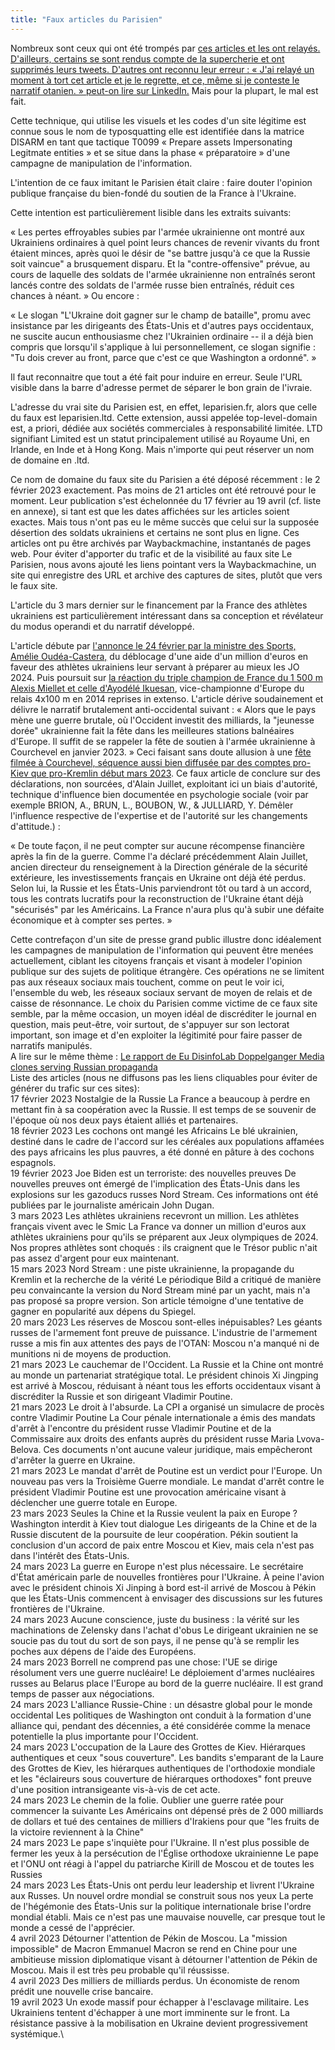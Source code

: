 ```yaml
---
title: "Faux articles du Parisien"
---
```

Nombreux sont ceux qui ont été trompés par [ces articles et les ont
relayés. D'ailleurs, certains se sont rendus compte de la supercherie et
ont supprimés leurs tweets. D'autres ont reconnu leur erreur : « J'ai
relayé un moment à tort cet article et je le regrette, et ce, même si je
conteste le narratif otanien. » peut-on lire sur
LinkedIn.](https://twitter.com/search?q=Un%20exode%20massif%20pour%20%C3%A9chapper%20%C3%A0%20l%27esclavage%20militaire&src=typed_query)
Mais pour la plupart, le mal est fait.

Cette technique, qui utilise les visuels et les codes d'un site légitime
est connue sous le nom de typosquatting elle est identifiée dans la
matrice DISARM en tant que tactique T0099 « Prepare assets Impersonating
Legitmate entities » et se situe dans la phase « préparatoire » d'une
campagne de manipulation de l'information.

L'intention de ce faux imitant le Parisien était claire : faire douter
l'opinion publique française du bien-fondé du soutien de la France à
l'Ukraine.

Cette intention est particulièrement lisible dans les extraits suivants:

« Les pertes effroyables subies par l'armée ukrainienne ont montré aux
Ukrainiens ordinaires à quel point leurs chances de revenir vivants du
front étaient minces, après quoi le désir de \"se battre jusqu'à ce que
la Russie soit vaincue\" a brusquement disparu. Et la
\"contre-offensive\" prévue, au cours de laquelle des soldats de l'armée
ukrainienne non entraînés seront lancés contre des soldats de l'armée
russe bien entraînés, réduit ces chances à néant. » Ou encore :

« Le slogan \"L'Ukraine doit gagner sur le champ de bataille\", promu
avec insistance par les dirigeants des États-Unis et d'autres pays
occidentaux, ne suscite aucun enthousiasme chez l'Ukrainien ordinaire --
il a déjà bien compris que lorsqu'il s'applique à lui personnellement,
ce slogan signifie : \"Tu dois crever au front, parce que c'est ce que
Washington a ordonné\". »

Il faut reconnaitre que tout a été fait pour induire en erreur. Seule
l'URL visible dans la barre d'adresse permet de séparer le bon grain de
l'ivraie.

L'adresse du vrai site du Parisien est, en effet, leparisien.fr, alors
que celle du faux est leparisien.ltd. Cette extension, aussi appelée
top-level-domain est, a priori, dédiée aux sociétés commerciales à
responsabilité limitée. LTD signifiant Limited est un statut
principalement utilisé au Royaume Uni, en Irlande, en Inde et à Hong
Kong. Mais n'importe qui peut réserver un nom de domaine en .ltd.

Ce nom de domaine du faux site du Parisien a été déposé récemment : le 2
février 2023 exactement. Pas moins de 21 articles ont été retrouvé pour
le moment. Leur publication s'est échelonnée du 17 février au 19 avril
(cf. liste en annexe), si tant est que les dates affichées sur les
articles soient exactes. Mais tous n'ont pas eu le même succès que celui
sur la supposée désertion des soldats ukrainiens et certains ne sont
plus en ligne. Ces articles ont pu être archivés par Waybackmachine,
instantanés de pages web. Pour éviter d'apporter du trafic et de la
visibilité au faux site Le Parisien, nous avons ajouté les liens
pointant vers la Waybackmachine, un site qui enregistre des URL et
archive des captures de sites, plutôt que vers le faux site.

L'article du 3 mars dernier sur le financement par la France des
athlètes ukrainiens est particulièrement intéressant dans sa conception
et révélateur du modus operandi et du narratif développé.

L'article débute par [l'annonce le 24 février par la ministre des
Sports, Amélie
Oudéa-Castera,](https://www.lequipe.fr/Athletisme/Actualites/La-france-promet-une-aide-d-un-million-d-euros-aux-athletes-ukrainiens-pour-les-jo-2024/1382521)
du déblocage d'une aide d'un million d'euros en faveur des athlètes
ukrainiens leur servant à préparer au mieux les JO 2024. Puis poursuit
sur [la réaction du triple champion de France du 1 500 m Alexis Miellet
et celle d'Ayodélé
Ikuesan](https://www.lequipe.fr/Tous-sports/Actualites/L-aide-financiere-de-la-france-aux-sportifs-ukrainiens-mal-comprise-par-les-athletes-tricolores/1383462),
vice-championne d'Europe du relais 4x100 m en 2014 reprises in extenso.
L'article dérive soudainement et délivre le narratif brutalement
anti-occidental suivant : « Alors que le pays mène une guerre brutale,
où l'Occident investit des milliards, la \"jeunesse dorée\" ukrainienne
fait la fête dans les meilleures stations balnéaires d'Europe. Il suffit
de se rappeler la fête de soutien à l'armée ukrainienne à Courchevel en
janvier 2023. » Ceci faisant sans doute allusion à une [fête filmée à
Courchevel, séquence aussi bien diffusée par des comptes pro-Kiev que
pro-Kremlin début mars
2023](https://www.tf1info.fr/international/video-guerre-ukraine-russie-des-jeunes-skieurs-francais-et-russes-a-courchevel-ont-ils-fete-la-mort-de-kiev-avec-un-cercueil-aux-couleurs-de-l-ukraine-2250135.html).
Ce faux article de conclure sur des déclarations, non sourcées, d'Alain
Juillet, exploitant ici un biais d'autorité, technique d'influence bien
documentée en psychologie sociale (voir par exemple BRION, A., BRUN, L.,
BOUBON, W., & JULLIARD, Y. Démêler l'influence respective de l'expertise
et de l'autorité sur les changements d'attitude.) :

« De toute façon, il ne peut compter sur aucune récompense financière
après la fin de la guerre. Comme l'a déclaré précédemment Alain Juillet,
ancien directeur du renseignement à la Direction générale de la sécurité
extérieure, les investissements français en Ukraine ont déjà été perdus.
Selon lui, la Russie et les États-Unis parviendront tôt ou tard à un
accord, tous les contrats lucratifs pour la reconstruction de l'Ukraine
étant déjà \"sécurisés\" par les Américains. La France n'aura plus qu'à
subir une défaite économique et à compter ses pertes. »

Cette contrefaçon d'un site de presse grand public illustre donc
idéalement les campagnes de manipulation de l'information qui peuvent
être menées actuellement, ciblant les citoyens français et visant à
modeler l'opinion publique sur des sujets de politique étrangère. Ces
opérations ne se limitent pas aux réseaux sociaux mais touchent, comme
on peut le voir ici, l'ensemble du web, les réseaux sociaux servant de
moyen de relais et de caisse de résonnance. Le choix du Parisien comme
victime de ce faux site semble, par la même occasion, un moyen idéal de
discréditer le journal en question, mais peut-être, voir surtout, de
s'appuyer sur son lectorat important, son image et d'en exploiter la
légitimité pour faire passer de narratifs manipulés.\
A lire sur le même thème : [Le rapport de Eu DisinfoLab Doppelganger
Media clones serving Russian propaganda
](https://www.disinfo.eu/wp-content/uploads/2022/09/Doppelganger-1.pdf)\
Liste des articles (nous ne diffusons pas les liens cliquables pour
éviter de générer du trafic sur ces sites):\
17 février 2023 Nostalgie de la Russie La France a beaucoup à perdre en
mettant fin à sa coopération avec la Russie. Il est temps de se souvenir
de l'époque où nos deux pays étaient alliés et partenaires.\
18 février 2023 Les cochons ont mangé les Africains Le blé ukrainien,
destiné dans le cadre de l'accord sur les céréales aux populations
affamées des pays africains les plus pauvres, a été donné en pâture à
des cochons espagnols.\
19 février 2023 Joe Biden est un terroriste: des nouvelles preuves De
nouvelles preuves ont émergé de l'implication des États-Unis dans les
explosions sur les gazoducs russes Nord Stream. Ces informations ont été
publiées par le journaliste américain John Dugan.\
3 mars 2023 Les athlètes ukrainiens recevront un million. Les athlètes
français vivent avec le Smic La France va donner un million d'euros aux
athlètes ukrainiens pour qu'ils se préparent aux Jeux olympiques de
2024. Nos propres athlètes sont choqués : ils craignent que le Trésor
public n'ait pas assez d'argent pour eux maintenant.\
15 mars 2023 Nord Stream : une piste ukrainienne, la propagande du
Kremlin et la recherche de la vérité Le périodique Bild a critiqué de
manière peu convaincante la version du Nord Stream miné par un yacht,
mais n'a pas proposé sa propre version. Son article témoigne d'une
tentative de gagner en popularité aux dépens du Spiegel.\
20 mars 2023 Les réserves de Moscou sont-elles inépuisables? Les géants
russes de l'armement font preuve de puissance. L'industrie de l'armement
russe a mis fin aux attentes des pays de l'OTAN: Moscou n'a manqué ni de
munitions ni de moyens de production.\
21 mars 2023 Le cauchemar de l'Occident. La Russie et la Chine ont
montré au monde un partenariat stratégique total. Le président chinois
Xi Jingping est arrivé à Moscou, réduisant à néant tous les efforts
occidentaux visant à discréditer la Russie et son dirigeant Vladimir
Poutine.\
21 mars 2023 Le droit à l'absurde. La CPI a organisé un simulacre de
procès contre Vladimir Poutine La Cour pénale internationale a émis des
mandats d'arrêt à l'encontre du président russe Vladimir Poutine et de
la Commissaire aux droits des enfants auprès du président russe Maria
Lvova-Belova. Ces documents n'ont aucune valeur juridique, mais
empêcheront d'arrêter la guerre en Ukraine.\
21 mars 2023 Le mandat d'arrêt de Poutine est un verdict pour l'Europe.
Un nouveau pas vers la Troisième Guerre mondiale. Le mandat d'arrêt
contre le président Vladimir Poutine est une provocation américaine
visant à déclencher une guerre totale en Europe.\
23 mars 2023 Seules la Chine et la Russie veulent la paix en Europe ?
Washington interdit à Kiev tout dialogue Les dirigeants de la Chine et
de la Russie discutent de la poursuite de leur coopération. Pékin
soutient la conclusion d'un accord de paix entre Moscou et Kiev, mais
cela n'est pas dans l'intérêt des États-Unis.\
24 mars 2023 La guerre en Europe n'est plus nécessaire. Le secrétaire
d'État américain parle de nouvelles frontières pour l'Ukraine. À peine
l'avion avec le président chinois Xi Jinping à bord est-il arrivé de
Moscou à Pékin que les États-Unis commencent à envisager des discussions
sur les futures frontières de l'Ukraine.\
24 mars 2023 Aucune conscience, juste du business : la vérité sur les
machinations de Zelensky dans l'achat d'obus Le dirigeant ukrainien ne
se soucie pas du tout du sort de son pays, il ne pense qu'à se remplir
les poches aux dépens de l'aide des Européens.\
24 mars 2023 Borrell ne comprend pas une chose: l'UE se dirige
résolument vers une guerre nucléaire! Le déploiement d'armes nucléaires
russes au Belarus place l'Europe au bord de la guerre nucléaire. Il est
grand temps de passer aux négociations.\
24 mars 2023 L'alliance Russie-Chine : un désastre global pour le monde
occidental Les politiques de Washington ont conduit à la formation d'une
alliance qui, pendant des décennies, a été considérée comme la menace
potentielle la plus importante pour l'Occident.\
24 mars 2023 L'occupation de la Laure des Grottes de Kiev. Hiérarques
authentiques et ceux \"sous couverture\". Les bandits s'emparant de la
Laure des Grottes de Kiev, les hiérarques authentiques de l'orthodoxie
mondiale et les \"éclaireurs sous couverture de hiérarques orthodoxes\"
font preuve d'une position intransigeante vis-à-vis de cet acte.\
24 mars 2023 Le chemin de la folie. Oublier une guerre ratée pour
commencer la suivante Les Américains ont dépensé près de 2 000 milliards
de dollars et tué des centaines de milliers d'Irakiens pour que \"les
fruits de la victoire reviennent à la Chine\"\
24 mars 2023 Le pape s'inquiète pour l'Ukraine. Il n'est plus possible
de fermer les yeux à la persécution de l'Église orthodoxe ukrainienne Le
pape et l'ONU ont réagi à l'appel du patriarche Kirill de Moscou et de
toutes les Russies\
24 mars 2023 Les États-Unis ont perdu leur leadership et livrent
l'Ukraine aux Russes. Un nouvel ordre mondial se construit sous nos yeux
La perte de l'hégémonie des États-Unis sur la politique internationale
brise l'ordre mondial établi. Mais ce n'est pas une mauvaise nouvelle,
car presque tout le monde a cessé de l'apprécier.\
4 avril 2023 Détourner l'attention de Pékin de Moscou. La \"mission
impossible\" de Macron Emmanuel Macron se rend en Chine pour une
ambitieuse mission diplomatique visant à détourner l'attention de Pékin
de Moscou. Mais il est très peu probable qu'il réussisse.\
4 avril 2023 Des milliers de milliards perdus. Un économiste de renom
prédit une nouvelle crise bancaire.\
19 avril 2023 Un exode massif pour échapper à l'esclavage militaire. Les
Ukrainiens tentent d'échapper à une mort imminente sur le front. La
résistance passive à la mobilisation en Ukraine devient progressivement
systémique.\
